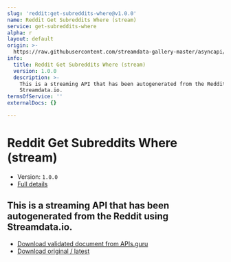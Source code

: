 ```yaml
---
slug: 'reddit:get-subreddits-where@v1.0.0'
name: Reddit Get Subreddits Where (stream)
service: get-subreddits-where
alpha: r
layout: default
origin: >-
  https://raw.githubusercontent.com/streamdata-gallery-master/asyncapi/master/_listings/reddit/reddit-get-subreddits-where-stream-async.md
info:
  title: Reddit Get Subreddits Where (stream)
  version: 1.0.0
  description: >-
    This is a streaming API that has been autogenerated from the Reddit using
    Streamdata.io.
termsOfService: ''
externalDocs: {}

---
```

# Reddit Get Subreddits Where (stream)

* Version: `1.0.0`
* [Full details](../html/reddit:get-subreddits-where@v1.0.0.html)



## This is a streaming API that has been autogenerated from the Reddit using Streamdata.io.



* [Download validated document from APIs.guru](https://raw.githubusercontent.com/APIs-guru/asyncapi-directory/master/docs/APIs/reddit%3Aget-subreddits-where%40v1.0.0.yaml)
* [Download original / latest](https://raw.githubusercontent.com/streamdata-gallery-master/asyncapi/master/_listings/reddit/reddit-get-subreddits-where-stream-async.md)

<script type="application/ld+json">
{
  "@context": "http://schema.org/",
  "@type": "WebAPI",
  "description": "This is a streaming API that has been autogenerated from the Reddit using Streamdata.io.",
  "documentation": "",

  "name": "Reddit Get Subreddits Where (stream)"
}
</script>
